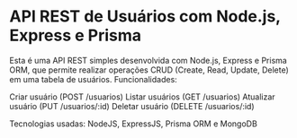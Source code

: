 # API REST de Usuários com Node.js, Express e Prisma
Esta é uma API REST simples desenvolvida com Node.js, Express e Prisma ORM, que permite realizar operações CRUD (Create, Read, Update, Delete) em uma tabela de usuários.
Funcionalidades:

Criar usuário (POST /usuarios)
Listar usuários (GET /usuarios)
Atualizar usuário (PUT /usuarios/:id)
Deletar usuário (DELETE /usuarios/:id)

Tecnologias usadas: NodeJS, ExpressJS, Prisma ORM e MongoDB 
